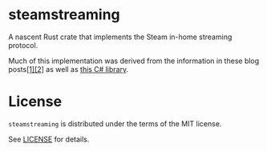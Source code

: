 # steamstreaming

A nascent Rust crate that implements the Steam in-home streaming protocol.

Much of this implementation was derived from the information in these blog posts[[1]](https://codingrange.com/blog/steam-in-home-streaming-discovery-protocol)[[2]](https://codingrange.com/blog/steam-in-home-streaming-control-protocol) as well as [this C# library](https://github.com/DevinWatson/SteamStreamingLibrary/).

# License

`steamstreaming` is distributed under the terms of the MIT license.

See [LICENSE](LICENSE) for details.